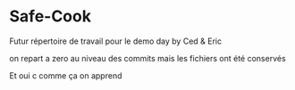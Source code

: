 # Safe-Cook

Futur répertoire de travail pour le demo day by Ced &amp; Eric

on repart a zero au niveau des commits mais les fichiers ont été conservés

Et oui c comme ça  on apprend
